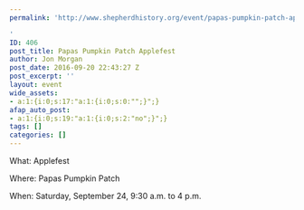 ```yaml
---
permalink: 'http://www.shepherdhistory.org/event/papas-pumpkin-patch-applefest/

'
ID: 406
post_title: Papas Pumpkin Patch Applefest
author: Jon Morgan
post_date: 2016-09-20 22:43:27 Z
post_excerpt: ''
layout: event
wide_assets:
- a:1:{i:0;s:17:"a:1:{i:0;s:0:"";}";}
afap_auto_post:
- a:1:{i:0;s:19:"a:1:{i:0;s:2:"no";}";}
tags: []
categories: []
---
```


What: Applefest

Where: Papas Pumpkin Patch

When: Saturday, September 24, 9:30 a.m. to 4 p.m.